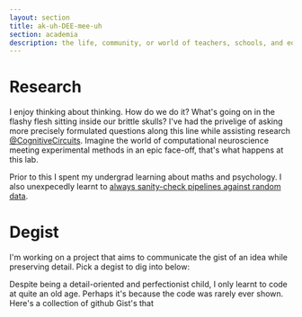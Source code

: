 ```yaml
---
layout: section
title: ak-uh-DEE-mee-uh
section: academia
description: the life, community, or world of teachers, schools, and education
---
```


# Research

I enjoy thinking about thinking. How do we do it? What's going on in the flashy flesh sitting inside our brittle skulls? I've had the privelige of asking more precisely formulated questions along this line while assisting research [@CognitiveCircuits](https://www.psy.ox.ac.uk/research/cognitive-circuits). Imagine the world of computational neuroscience meeting experimental methods in an epic face-off, that's what happens at this lab.

Prior to this I spent my undergrad learning about maths and psychology. I also unexpecedly learnt to [always sanity-check pipelines against random data](https://www.nature.com/articles/s41598-025-89257-w).


# Degist

I'm working on a project that aims to communicate the gist of an idea while preserving detail.  Pick a degist to dig into below:

Despite being a detail-oriented and perfectionist child, I only learnt to code at quite an old age. Perhaps it's because the code was rarely ever shown. Here's a collection of github Gist's that 
